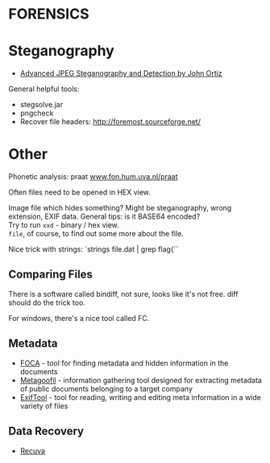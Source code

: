 # FORENSICS

Steganography
=============

* [Advanced JPEG Steganography and Detection by John Ortiz](https://www.youtube.com/watch?v=BQPkRlbVFEs)  

General helpful tools:

* stegsolve.jar
* pngcheck
* Recover file headers: http://foremost.sourceforge.net/

Other
=====

Phonetic analysis: praat www.fon.hum.uva.nl/praat

Often files need to be opened in HEX view.

Image file which hides something? Might be steganography, wrong extension, EXIF data.
General tips: is it BASE64 encoded?  
Try to run `xxd` - binary / hex view.  
`file`, of course, to find out some more about the file.

Nice trick with strings: `strings file.dat | grep flag{``


Comparing Files
---------------

There is a software called bindiff, not sure, looks like it's not free. diff should do the trick too.

For windows, there's a nice tool called FC.

Metadata
--------

* [FOCA](https://www.elevenpaths.com/labstools/foca/index.html) - tool for finding metadata and hidden information in the documents
* [Metagoofil](http://www.edge-security.com/metagoofil.php) - information gathering tool designed for extracting metadata of public documents belonging to a target company
* [ExifTool](http://www.sno.phy.queensu.ca/~phil/exiftool/) - tool for reading, writing and editing meta information in a wide variety of files


Data Recovery
-------------

* [Recuva](https://www.piriform.com/recuva)
